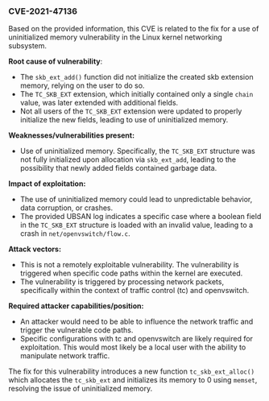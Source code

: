 ### CVE-2021-47136

Based on the provided information, this CVE is related to the fix for a use of uninitialized memory vulnerability in the Linux kernel networking subsystem.

**Root cause of vulnerability**:
- The `skb_ext_add()` function did not initialize the created skb extension memory, relying on the user to do so.
- The `TC_SKB_EXT` extension, which initially contained only a single `chain` value, was later extended with additional fields.
- Not all users of the `TC_SKB_EXT` extension were updated to properly initialize the new fields, leading to use of uninitialized memory.

**Weaknesses/vulnerabilities present:**
- Use of uninitialized memory. Specifically, the `TC_SKB_EXT` structure was not fully initialized upon allocation via `skb_ext_add`, leading to the possibility that newly added fields contained garbage data.

**Impact of exploitation:**
- The use of uninitialized memory could lead to unpredictable behavior, data corruption, or crashes.
- The provided UBSAN log indicates a specific case where a boolean field in the `TC_SKB_EXT` structure is loaded with an invalid value, leading to a crash in `net/openvswitch/flow.c`.

**Attack vectors:**
- This is not a remotely exploitable vulnerability. The vulnerability is triggered when specific code paths within the kernel are executed.
- The vulnerability is triggered by processing network packets, specifically within the context of traffic control (tc) and openvswitch.

**Required attacker capabilities/position:**
- An attacker would need to be able to influence the network traffic and trigger the vulnerable code paths.
- Specific configurations with tc and openvswitch are likely required for exploitation. This would most likely be a local user with the ability to manipulate network traffic.

The fix for this vulnerability introduces a new function `tc_skb_ext_alloc()` which allocates the `tc_skb_ext` and initializes its memory to 0 using `memset`, resolving the issue of uninitialized memory.